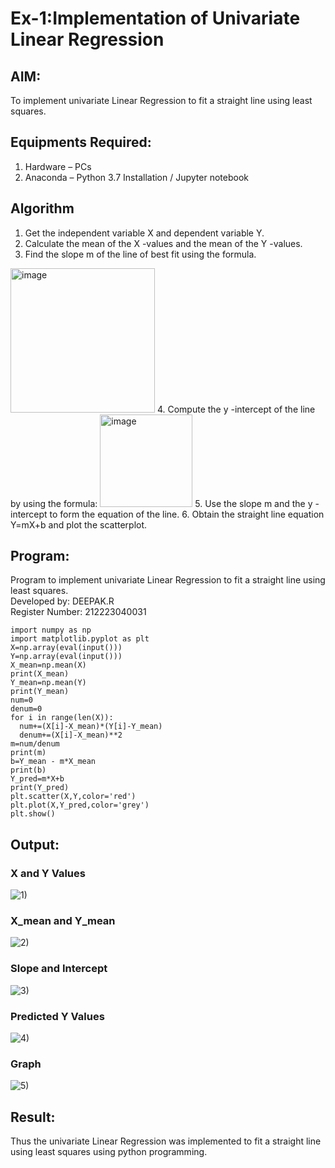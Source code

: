 # Ex-1:Implementation of Univariate Linear Regression

## AIM:
To implement univariate Linear Regression to fit a straight line using least squares.

## Equipments Required:
1. Hardware – PCs
2. Anaconda – Python 3.7 Installation / Jupyter notebook

## Algorithm
1. Get the independent variable X and dependent variable Y.
2. Calculate the mean of the X -values and the mean of the Y -values.
3. Find the slope m of the line of best fit using the formula. 
<img width="231" alt="image" src="https://user-images.githubusercontent.com/93026020/192078527-b3b5ee3e-992f-46c4-865b-3b7ce4ac54ad.png">
4. Compute the y -intercept of the line by using the formula:
<img width="148" alt="image" src="https://user-images.githubusercontent.com/93026020/192078545-79d70b90-7e9d-4b85-9f8b-9d7548a4c5a4.png">
5. Use the slope m and the y -intercept to form the equation of the line.
6. Obtain the straight line equation Y=mX+b and plot the scatterplot.

## Program:
Program to implement univariate Linear Regression to fit a straight line using least squares.<br>
Developed by: DEEPAK.R<br>
Register Number: 212223040031<br>

```
import numpy as np
import matplotlib.pyplot as plt
X=np.array(eval(input()))
Y=np.array(eval(input()))
X_mean=np.mean(X)
print(X_mean)
Y_mean=np.mean(Y)
print(Y_mean)
num=0
denum=0
for i in range(len(X)):
  num+=(X[i]-X_mean)*(Y[i]-Y_mean)
  denum+=(X[i]-X_mean)**2
m=num/denum
print(m)
b=Y_mean - m*X_mean
print(b)
Y_pred=m*X+b
print(Y_pred)
plt.scatter(X,Y,color='red')
plt.plot(X,Y_pred,color='grey') 
plt.show() 
```

## Output:
### X and Y Values
![1)](https://github.com/user-attachments/assets/b4e27c65-cb28-467a-9a36-56f6117c21f2)
### X_mean and Y_mean
![2)](https://github.com/user-attachments/assets/cb7c3cf8-603f-40aa-a1b3-f85a16be87f5)
### Slope and Intercept
![3)](https://github.com/user-attachments/assets/01a3b20e-3d19-4ad4-a1d5-81455fdde280)
### Predicted Y Values
![4)](https://github.com/user-attachments/assets/2d784a41-3a3a-4465-8e2f-a907a9d35f4f)
### Graph
![5)](https://github.com/user-attachments/assets/c1ab16be-d1da-47c3-9802-3a4581e33f35)






## Result:
Thus the univariate Linear Regression was implemented to fit a straight line using least squares using python programming.
